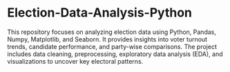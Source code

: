 # Election-Data-Analysis-Python
This repository focuses on analyzing election data using Python, Pandas, Numpy, Matplotlib, and Seaborn. It provides insights into voter turnout trends, candidate performance, and party-wise comparisons. The project includes data cleaning, preprocessing, exploratory data analysis (EDA), and visualizations to uncover key electoral patterns.
